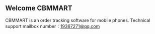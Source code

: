 ## Welcome CBMMART

CBMMART is an order tracking software for mobile phones.
Technical support mailbox number：19367271@qq.com
